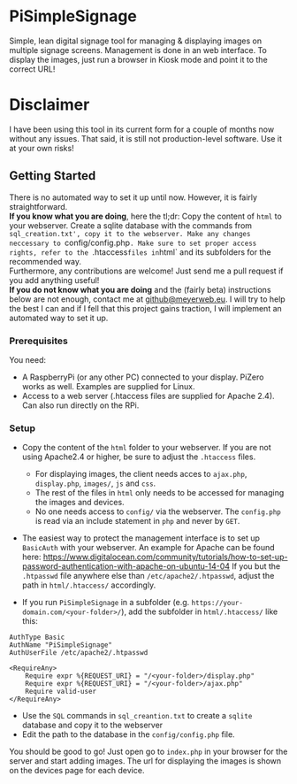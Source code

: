 # PiSimpleSignage
Simple, lean digital signage tool for managing &amp; displaying images on multiple signage screens.
Management is done in an web interface. To display the images, just run a browser in Kiosk mode and point it to the correct URL!

# Disclaimer
I have been using this tool in its current form for a couple of months now without any issues. That said, it is still not production-level software. Use it at your own risks!

## Getting Started

There is no automated way to set it up until now. However, it is fairly straightforward.\
**If you know what you are doing**, here the tl;dr: Copy the content of `html` to your webserver. Create a sqlite database with the commands from `sql_creation.txt', copy it to the webserver. Make any changes neccessary to `config/config.php`. Make sure to set proper access rights, refer to the `.htaccess` files in `html` and its subfolders for the recommended way.\
Furthermore, any contributions are welcome! Just send me a pull request if you add anything useful!\
**If you do not know what you are doing** and the (fairly beta) instructions below are not enough, contact me at github@meyerweb.eu. I will try to help the best I can and if I fell that this project gains traction, I will implement an automated way to set it up.

### Prerequisites
You need:
* A RaspberryPi (or any other PC) connected to your display. PiZero works as well. Examples are supplied for Linux.
* Access to a web server (.htaccess files are supplied for Apache 2.4). Can also run directly on the RPi.

### Setup
* Copy the content of the `html` folder to your webserver. If you are not using Apache2.4 or higher, be sure to adjust the `.htaccess` files.
  * For displaying images, the client needs acces to `ajax.php`, `display.php`, `images/`, `js` and `css`.
  * The rest of the files in `html` only needs to be accessed for managing the images and devices.
  * No one needs access to `config/` via the webserver. The `config.php` is read via an include statement in `php` and never by `GET`.

* The easiest way to protect the management interface is to set up `BasicAuth` with your webserver. An example for Apache can be found here: https://www.digitalocean.com/community/tutorials/how-to-set-up-password-authentication-with-apache-on-ubuntu-14-04 If you but the `.htpasswd` file anywhere else than `/etc/apache2/.htpasswd`, adjust the path in `html/.htaccess/` accordingly.
* If you run `PiSimpleSignage` in a subfolder (e.g. `https://your-domain.com/<your-folder>/`), add the subfolder in `html/.htaccess/` like this:
```
AuthType Basic
AuthName "PiSimpleSignage"
AuthUserFile /etc/apache2/.htpasswd

<RequireAny>
	Require expr %{REQUEST_URI} = "/<your-folder>/display.php"
	Require expr %{REQUEST_URI} = "/<your-folder>/ajax.php"
	Require valid-user
</RequireAny>
```

* Use the `SQL` commands in `sql_creantion.txt` to create a `sqlite` database and copy it to the webserver
* Edit the path to the database in the `config/config.php` file.

You should be good to go! Just open go to `index.php` in your browser for the server and start adding images. The url for displaying the images is shown on the devices page for each device.
